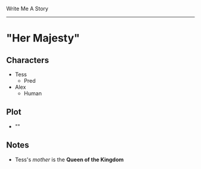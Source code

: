 Write Me A Story
****************
"Her Majesty"
=============

Characters
----------
- Tess
	- Pred
- Alex
	- Human

Plot
----
- ""

Notes
-----
- Tess's _mother_ is the __Queen of the Kingdom__